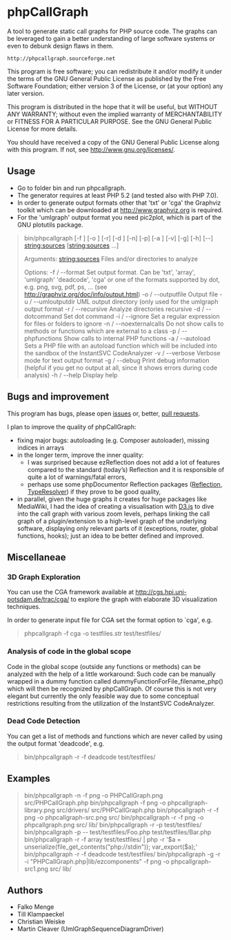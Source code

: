 phpCallGraph
============

A tool to generate static call graphs for PHP source code. The graphs can be leveraged to gain a better understanding of large software systems or even to debunk design flaws in them.

    http://phpcallgraph.sourceforge.net

This program is free software; you can redistribute it and/or modify it under the terms of the GNU General Public License as published by the Free Software Foundation; either version 3 of the License, or (at your option) any later version.

This program is distributed in the hope that it will be useful, but WITHOUT ANY WARRANTY; without even the implied warranty of MERCHANTABILITY or FITNESS FOR A PARTICULAR PURPOSE. See the GNU General Public License for more details.

You should have received a copy of the GNU General Public License along with this program.  If not, see <http://www.gnu.org/licenses/>.

Usage
-----

- Go to folder bin and run phpcallgraph.
- The generator requires at least PHP 5.2 (and tested also with PHP 7.0).
- In order to generate output formats other that 'txt' or 'cga' the Graphviz toolkit which can be downloaded at http://www.graphviz.org is required.
- For the 'umlgraph' output format you need pic2plot, which is part of the GNU plotutils package.

> bin/phpcallgraph [-f <string>] [-o <string>] [-r] [-d <string>] [-n] [-p] [-a <string>] [-v] [-g] [-h] [--] <string:sources> [<string:sources> ...]
> 
> Arguments:
>     <string:sources>        Files and/or directories to analyze
> 
> Options:
>     -f / --format           Set output format. Can be 'txt', 'array', 'umlgraph'
>                             'deadcode', 'cga' or one of the formats supported
>                             by dot, e.g. png, svg, pdf, ps, ...
>                             (see http://graphviz.org/doc/info/output.html)
>     -o / --outputfile       Output file
>     -u / --umloutputdir     UML output directory (only used for the umlgraph output
>                             format
>     -r / --recursive        Analyze directories recursive
>     -d / --dotcommand       Set dot command
>     -i / --ignore           Set a regular expression for files or folders to ignore
>     -n / --noexternalcalls  Do not show calls to methods or functions which are
>                             external to a class
>     -p / --phpfunctions     Show calls to internal PHP functions
>     -a / --autoload         Sets a PHP file with an autoload function which will
>                             be included into the sandbox of the InstantSVC
>                             CodeAnalyzer
>     -v / --verbose          Verbose mode for text output format
>     -g / --debug            Print debug information
>                             (helpful if you get no output at all, since it
>                             shows errors during code analysis)
>     -h / --help             Display help

Bugs and improvement
--------------------

This program has bugs, please open [issues](https://github/Seb35/phpcallgraph/issues) or, better, [pull requests](https://github.com/Seb35/pulls).

I plan to improve the quality of phpCallGraph:
* fixing major bugs: autoloading (e.g. Composer autoloader), missing indices in arrays
* in the longer term, improve the inner quality:
  * I was surprised because ezReflection does not add a lot of features compared to the standard (today’s) Reflection and it is responsible of quite a lot of warnings/fatal errors,
  * perhaps use some phpDocumentor Reflection packages ([Reflection](https://github.com/phpDocumentor/Reflection), [TypeResolver](https://github.com/phpDocumentor/TypeResolver)) if they prove to be good quality,
* in parallel, given the huge graphs it creates for huge packages like MediaWiki, I had the idea of creating a visualisation with [D3.js](https://d3js.org) to dive into the call graph with various zoom levels, perhaps linking the call graph of a plugin/extension to a high-level graph of the underlying software, displaying only relevant parts of it (exceptions, router, global functions, hooks); just an idea to be better defined and improved.

Miscellaneae
------------

### 3D Graph Exploration

You can use the CGA framework available at http://cgs.hpi.uni-potsdam.de/trac/cga/ to explore the graph with elaborate 3D visualization techniques.

In order to generate input file for CGA set the format option to `cga', e.g.

> phpcallgraph -f cga -o testfiles.str test/testfiles/

### Analysis of code in the global scope

Code in the global scope (outside any functions or methods) can be analyzed with the help of a little workaround: Such code can be manually wrapped in a dummy function called dummyFunctionForFile\_filename\_php() which will then be recognized by phpCallGraph. Of course this is not very elegant but currently the only feasible way due to some conceptual restrictions resulting from the utilization of the InstantSVC CodeAnalyzer.

### Dead Code Detection

You can get a list of methods and functions which are never called by using the output format 'deadcode', e.g.

> bin/phpcallgraph -r -f deadcode test/testfiles/

Examples
--------

> bin/phpcallgraph -n -f png -o PHPCallGraph.png src/PHPCallGraph.php
> bin/phpcallgraph -f png -o phpcallgraph-library.png src/drivers/ src/PHPCallGraph.php
> bin/phpcallgraph -r -f png -o phpcallgraph-src.png src/
> bin/phpcallgraph -r -f png -o phpcallgraph.png src/ lib/
> bin/phpcallgraph -r -p test/testfiles/
> bin/phpcallgraph -p -- test/testfiles/Foo.php test/testfiles/Bar.php
> bin/phpcallgraph -r -f array test/testfiles/ | php -r '$a = unserialize(file_get_contents("php://stdin")); var_export($a);'
> bin/phpcallgraph -r -f deadcode test/testfiles/
> bin/phpcallgraph -g -r -i "PHPCallGraph.php|lib/ezcomponents" -f png -o phpcallgraph-src1.png src/ lib/

Authors
-------

- Falko Menge <fakko at users dot sourceforge dot net>
- Till Klampaeckel <till at php dot net>
- Christian Weiske <cweiske at php dot net>
- Martin Cleaver <mrjc at users dot sourceforge dot net> (UmlGraphSequenceDiagramDriver)
